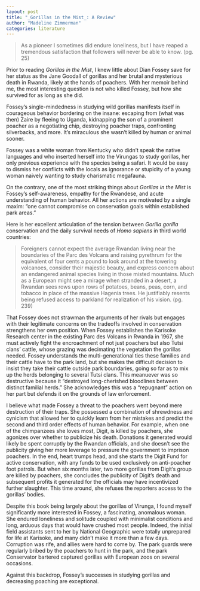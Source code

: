 ```yaml
---
layout: post
title: "_Gorillas in the Mist_: A Review"
author: "Madeline Zimmerman"
categories: literature
---
```


> As a pioneer I sometimes did endure loneliness, but I have reaped a tremendous satisfaction that followers will never be able to know. (pg. 25)

Prior to reading _Gorillas in the Mist_, I knew little about Dian Fossey save for her status as the Jane Goodall of gorillas and her brutal and mysterious death in Rwanda, likely at the hands of poachers. With her memoir behind me, the most interesting question is not who killed Fossey, but how she survived for as long as she did.

Fossey’s single-mindedness in studying wild gorillas manifests itself in courageous behavior bordering on the insane: escaping from (what was then) Zaire by fleeing to Uganda, kidnapping the son of a prominent poacher as a negotiating chip, destroying poacher traps, confronting silverbacks, and more. It’s miraculous she wasn’t killed by human or animal sooner.

Fossey was a white woman from Kentucky who didn’t speak the native languages and who inserted herself into the Virungas to study gorillas, her only previous experience with the species being a safari. It would be easy to dismiss her conflicts with the locals as ignorance or stupidity of a young woman naively wanting to study charismatic megafauna.

On the contrary, one of the most striking things about _Gorillas in the Mist_ is Fossey’s self-awareness, empathy for the Rwandese, and acute understanding of human behavior. All her actions are motivated by a single maxim: “one cannot compromise on conservation goals within established park areas.”

Here is her excellent articulation of the tension between _Gorilla gorilla_ conservation and the daily survival needs of _Homo sapiens_ in third world countries:

> Foreigners cannot expect the average Rwandan living near the boundaries of the Parc des Volcans and raising pyrethrum for the equivalent of four cents a pound to look around at the towering volcanoes, consider their majestic beauty, and express concern about an endangered animal species living in those misted mountains. Much as a European might see a mirage when stranded in a desert, a Rwandan sees rows upon rows of potatoes, beans, peas, corn, and tobacco in place of the massive Hagenia trees. He justifiably resents being refused access to parkland for realization of his vision. (pg. 239)

That Fossey does not strawman the arguments of her rivals but engages with their legitimate concerns on the tradeoffs involved in conservation strengthens her own position. When Fossey establishes the Karisoke Research center in the existing Parc des Volcans in Rwanda in 1967, she must actively fight the encroachment of not just poachers but also Tutsi clans’ cattle, whose grazing was decimating the vegetation the gorillas needed. Fossey understands the multi-generational ties these families and their cattle have to the park land, but she makes the difficult decision to insist they take their cattle outside park boundaries, going so far as to mix up the herds belonging to several Tutsi clans. This meanuever was so destructive because it “destroyed long-cherished bloodlines between distinct familial herds.” She acknowledges this was a “repugnant” action on her part but defends it on the grounds of law enforcement.

I believe what made Fossey a threat to the poachers went beyond mere destruction of their traps. She possessed a combination of shrewdness and cynicism that allowed her to quickly learn from her mistakes and predict the second and third order effects of human behavior. For example, when one of the chimpanzees she loves most, Digit, is killed by poachers, she agonizes over whether to publicize his death. Donations it generated would likely be spent corruptly by the Rwandan officials, and she doesn’t see the publicity giving her more leverage to pressure the government to imprison poachers. In the end, heart trumps head, and she starts the Digit Fund for active conservation, with any funds to be used exclusively on anti-poacher foot patrols. But when six months later, two more gorillas from Digit’s group are killed by poachers, she concludes the publicity of Digit’s death and subsequent profits it generated for the officials may have incentivized further slaughter. This time around, she refuses the reporters access to the gorillas’ bodies.

Despite this book being largely about the gorillas of Virunga, I found myself significantly more interested in Fossey, a fascinating, anomalous woman. She endured loneliness and solitude coupled with minimalist conditions and long, arduous days that would have crushed most people. Indeed, the initial field assistants sent to her by National Geographic were totally unprepared for life at Karisoke, and many didn’t make it more than a few days. Corruption was rife, and allies were hard to come by. The park guards were regularly bribed by the poachers to hunt in the park, and the park Conservator bartered captured gorillas with European zoos on several occasions.

Against this backdrop, Fossey’s successes in studying gorillas and decreasing poaching are exceptional.
